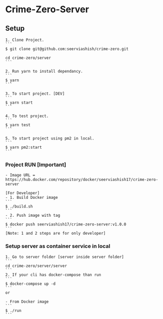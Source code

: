 # Crime-Zero-Server

## Setup

    1. Clone Project.
    ```
    $ git clone git@github.com:seerviashish/crime-zero.git

    cd crime-zero/server
    ```

    2. Run yarn to install dependancy.
    ```
    $ yarn
    ```

    3. To start project. [DEV]
    ```
    $ yarn start
    ```

    4. To test project.
    ```
    $ yarn test
    ```

    5. To start project using pm2 in local.
    ```
    $ yarn pm2:start
    ```

### Project RUN [Important]

    - Image URL = https://hub.docker.com/repository/docker/seerviashish17/crime-zero-server

    [For Developer]
    - 1. Build Docker image
    ```
    $ ./build.sh
    ```
    - 2. Push image with tag
    ```
    $ docker push seerviashish17/crime-zero-server:v1.0.0
    ```
    [Note: 1 and 2 steps are for only developer]

### Setup server as container service in local

    1. Go to server folder [server inside server folder]
    ```
    cd crime-zero/server/server
    ```
    2. If your cli has docker-compose than run
    ```
    $ docker-compose up -d
    ```
    or

    - From Docker image
    ```
    $ ./run
    ```
